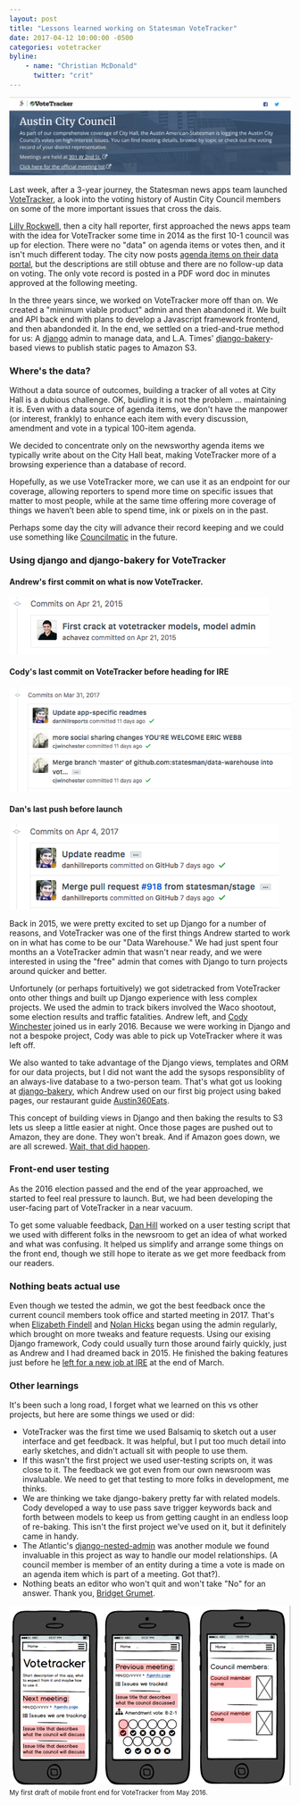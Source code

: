 ```yaml
---
layout: post
title: "Lessons learned working on Statesman VoteTracker"
date: 2017-04-12 10:00:00 -0500
categories: votetracker
byline:
    - name: "Christian McDonald"
      twitter: "crit"
---
```


![VoteTracker](/assets/img/2017-04-12-votetracker-top.png)

Last week, after a 3-year journey, the Statesman news apps team launched [VoteTracker](http://apps.statesman.com/votetracker/entities/austin-city-council/), a look into the voting history of Austin City Council members on some of the more important issues that cross the dais.

[Lilly Rockwell](https://twitter.com/LillyRockwell), then a city hall reporter, first approached the news apps team with the idea for VoteTracker some time in 2014 as the first 10-1 council was up for election. There were no "data" on agenda items or votes then, and it isn't much different today. The city now posts [agenda items on their data portal](https://data.austintexas.gov/Government/Austin-City-Council-Agenda-Items/es7e-878h/data), but the descriptions are still obtuse and there are no follow-up data on voting. The only vote record is posted in a PDF word doc in minutes approved at the following meeting.

In the three years since, we worked on VoteTracker more off than on. We created a "minimum viable product" admin and then abandoned it. We built and API back end with plans to develop a Javascript framework frontend, and then abandonded it. In the end, we settled on a tried-and-true method for us: A [django](https://www.djangoproject.com/) admin to manage data, and L.A. Times' [django-bakery](https://github.com/datadesk/django-bakery)-based views to publish static pages to Amazon S3. 


### Where's the data?

Without a data source of outcomes, building a tracker of all votes at City Hall is a dubious challenge. OK, buidling it is not the problem ... maintaining it is. Even with a data source of agenda items, we don't have the manpower (or interest, frankly) to enhance each item with every discussion, amendment and vote in a typical 100-item agenda.

We decided to concentrate only on the newsworthy agenda items we typically write about on the City Hall beat, making VoteTracker more of a browsing experience than a database of record.

Hopefully, as we use VoteTracker more, we can use it as an endpoint for our coverage, allowing reporters to spend more time on specific issues that matter to most people, while at the same time offering more coverage of things we haven’t been able to spend time, ink or pixels on in the past.

Perhaps some day the city will advance their record keeping and we could use something like [Councilmatic](https://www.councilmatic.org/) in the future.

### Using django and django-bakery for VoteTracker

#### Andrew's first commit on what is now VoteTracker.

![First commit VoteTracker](/assets/img/2017-04-12-votetracker-django-first-commit.png)

#### Cody's last commit on VoteTracker before heading for IRE

![Cody's last commit](/assets/img/2017-04-12-votetracker-last-cody.png)

#### Dan's last push before launch

![Launch by Dan](/assets/img/2017-04-12-votetracker-launch.png)


Back in 2015, we were pretty excited to set up Django for a number of reasons, and VoteTracker was one of the first things Andrew started to work on in what has come to be our "Data Warehouse." We had just spent four months an a VoteTracker admin that wasn't near ready, and we were interested in using the "free" admin that comes with Django to turn projects around quicker and better.

Unfortunely (or perhaps fortuitively) we got sidetracked from VoteTracker onto other things and built up Django experience with less complex projects. We used the admin to track bikers involved the Waco shootout, some election results and traffic fatalities. Andrew left, and [Cody Winchester](https://twitter.com/cody_winchester/status/688049261666160640) joined us in early 2016. Because we were working in Django and not a bespoke project, Cody was able to pick up VoteTracker where it was left off.

We also wanted to take advantage of the Django views, templates and ORM for our data projects, but I did not want the add the sysops responsiblity of an always-live database to a two-person team. That's what got us looking at [django-bakery](http://django-bakery.readthedocs.io/en/latest/), which Andrew used on our first big project using baked pages, our restaurant guide [Austin360Eats](http://apps.statesman.com/austin360/eats/).

This concept of building views in Django and then baking the results to S3 lets us sleep a little easier at night. Once those pages are pushed out to Amazon, they are done. They won't break. And if Amazon goes down, we are all screwed. [Wait, that did happen](https://www.recode.net/2017/3/2/14792636/amazon-aws-internet-outage-cause-human-error-incorrect-command).

### Front-end user testing

As the 2016 election passed and the end of the year approached, we started to feel real pressure to launch. But, we had been developing the user-facing part of VoteTracker in a near vacuum.

To get some valuable feedback, [Dan Hill](http://twitter.com/danhillreports) worked on a user testing script that we used with different folks in the newsroom to get an idea of what worked and what was confusing. It helped us simplify and arrange some things on the front end, though we still hope to iterate as we get more feedback from our readers.

### Nothing beats actual use

Even though we tested the admin, we got the best feedback once the current council members took office and started meeting in 2017. That's when [Elizabeth Findell](https://twitter.com/efindell) and [Nolan Hicks](https://twitter.com/ndhapple) began using the admin regularly, which brought on more tweaks and feature requests. Using our exising Django framework, Cody could usually turn those around fairly quickly, just as Andrew and I had dreamed back in 2015. He finished the baking features just before he [left for a new job at IRE](https://twitter.com/cody_winchester/status/844930510698745856) at the end of March.

### Other learnings

It's been such a long road, I forget what we learned on this vs other projects, but here are some things we used or did:

- VoteTracker was the first time we used Balsamiq to sketch out a user interface and get feedback. It was helpful, but I put too much detail into early sketches, and didn't actuall sit with people to use them.
- If this wasn't the first project we used user-testing scripts on, it was close to it. The feedback we got even from our own newsroom was invaluable. We need to get that testing to more folks in development, me thinks.
- We are thinking we take django-bakery pretty far with related models. Cody developed a way to use pass save trigger keywords back and forth between models to keep us from getting caught in an endless loop of re-baking. This isn't the first project we've used on it, but it definitely came in handy.
- The Atlantic's [django-nested-admin](https://github.com/theatlantic/django-nested-admin) was another module we found invaluable in this project as way to handle our model relationships. (A council member is member of an entity during a time a vote is made on an agenda item which is part of a meeting. Got that?).
- Nothing beats an editor who won't quit and won't take "No" for an answer. Thank you, [Bridget Grumet](https://twitter.com/bgrumet).

![First draft VoteTracker on mobile](/assets/img/2017-04-12-votetracker-mock.png)
<small>My first draft of mobile front end for VoteTracker from May 2016.</small>
